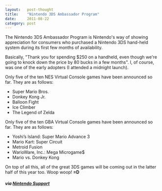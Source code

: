 ```yaml
---
layout:   post-thought
title:    "Nintendo 3DS Ambassador Program"
date:     2011-08-22
category: post
---
```


The Nintendo 3DS Ambassador Program is Nintendo's way of showing appreciation for consumers who purchased a Nintendo 3DS hand-held system during its first few months of availability.

Basically, "Thank you for spending $250 on a handheld, even though we're going to knock down the price by 80 bucks in a few months". I, of course, was one of the early adopters (I attended a midnight launch).

Only five of the ten NES Virtual Console games have been announced so far. They are as follows:

* Super Mario Bros.
* Donkey Kong Jr.
* Balloon Fight
* Ice Climber
* The Legend of Zelda

Only five of the ten GBA Virtual Console games have been announced so far. They are as follows:

* Yoshi’s Island: Super Mario Advance 3
* Mario Kart: Super Circuit
* Metroid Fusion
* WarioWare, Inc.: Mega Microgame$
* Mario vs. Donkey Kong

On top of all this, all of the great 3DS games will be coming out in the latter half of this year too. Woop woop! **=D**

##### via [Nintendo Support](http://www.nintendo.com/consumer/systems/3ds/en_na/3dsambassador.jsp)